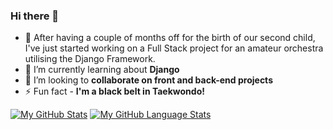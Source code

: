 ### Hi there 👋

- 🔭 After having a couple of months off for the birth of our second child, I've just started working on a Full Stack project for an amateur orchestra utilising the Django Framework.
- 🌱 I’m currently learning about **Django**
- 👯 I’m looking to **collaborate on front and back-end projects**
- ⚡ Fun fact - **I'm a black belt in Taekwondo!**


<!--
- 🤔 I’m looking for help with ...
- 💬 Ask me about ...
- 📫 How to reach me: ...

-->

[![My GitHub Stats](https://github-readme-stats.vercel.app/api/?username=nickcmoore&count_private=true&theme=tokyonight&showicons=true)]()
[![My GitHub Language Stats](https://github-readme-stats.vercel.app/api/top-langs/?username=nickcmoore&langs_count=5&theme=tokyonight)]()
